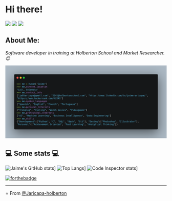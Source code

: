 # Hi there!
[![](https://img.shields.io/badge/LinkedIn-Jaime_Andrés_Aricapa_Pérez-blue)](https://www.linkedin.com/in/jaime-aricapa/)
[![](https://img.shields.io/badge/Gmail-ja95aricapa-red)](mailto:ja95aricapa@gmail.com)
[![](https://img.shields.io/badge/HackerRank-Jaime_Aricapa-brightgreen)](https://www.hackerrank.com/h2241)

## About Me:
<p><em>Software developer in training at Holberton School and Market Researcher. 😊</br>
</em></p>

![](https://github.com/Jaricapa-holberton/Jaricapa-holberton/blob/main/carbon.png)
<!-- TO make screenshot of your code, copy below link:  
https://carbon.now.sh/ -->

<h2>💻 Some stats 💻</h2>

![Jaime's GitHub stats](https://github-readme-stats.vercel.app/api?username=Jaricapa-holberton)]
![Top Langs](https://github-readme-stats.vercel.app/api/top-langs/?username=Jaricapa-holberton)]
![Code Inspector stats](https://code-inspector.com/public/badge/user/github/Jaricapa-holberton?)]

[![forthebadge](https://forthebadge.com/images/badges/built-with-love.svg)](https://forthebadge.com)

---

⭐️ From [@Jaricapa-holberton](https://github.com/Jaricapa-holberton)

<!-- TO make screenshot of your code, copy below link:  
https://carbon.now.sh/ --
